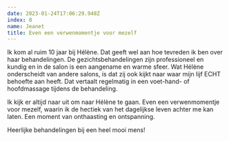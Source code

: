 ```yaml
---
date: 2023-01-24T17:06:29.948Z
index: 0
name: Jeanet
title: Even een verwenmomentje voor mezelf
---
```

Ik kom al ruim 10 jaar bij Hélène. Dat geeft wel aan hoe tevreden ik ben over haar behandelingen. De gezichtsbehandelingen zijn professioneel en kundig en in de salon is een aangename en warme sfeer. Wat Hélène onderscheidt van andere salons, is dat zij ook kijkt naar waar mijn lijf ECHT behoefte aan heeft. Dat vertaalt regelmatig in een voet-hand- of hoofdmassage tijdens de behandeling.

Ik kijk er altijd naar uit om naar Hélène te gaan. Even een verwenmomentje voor mezelf, waarin ik de hectiek van het dagelijkse leven achter me kan laten. Een moment van onthaasting en ontspanning.

Heerlijke behandelingen bij een heel mooi mens!